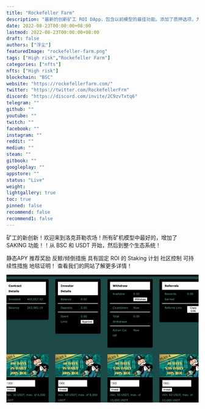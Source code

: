```yaml
---
title: "Rockefeller Farm"
description: "最新的创新矿工 ROI DApp，包含以前模型的最佳功能。添加了质押选项，为下一代矿工树立了标杆！"
date: 2022-08-23T00:00:00+08:00
lastmod: 2022-08-23T00:00:00+08:00
draft: false
authors: ["浮尘"]
featuredImage: "rockefeller-farm.png"
tags: ["High risk","Rockefeller Farm"]
categories: ["nfts"]
nfts: ["High risk"]
blockchain: "BSC"
website: "https://rockefellerfarm.com/"
twitter: "https://twitter.com/RockefellerFrm"
discord: "https://discord.com/invite/2C9zvTxtq6"
telegram: ""
github: ""
youtube: ""
twitch: ""
facebook: ""
instagram: ""
reddit: ""
medium: ""
steam: ""
gitbook: ""
googleplay: ""
appstore: ""
status: "Live"
weight: 
lightgallery: true
toc: true
pinned: false
recommend: false
recommend1: false
---
```

矿工的新创新！欢迎来到洛克菲勒农场！所有矿机模型中最好的，增加了 SAKING 功能！！从 BSC 和 USDT 开始，然后到整个生态系统！

静态APY
推荐奖励
反鲸/倾倒措施
具有固定 ROI 的 Staking 计划
社区控制
可持续性措施
地毯证明！
查看我们的网站了解更多详情！

![85264123](85264123.png)
